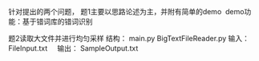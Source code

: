   针对提出的两个问题，
  题1主要以思路论述为主，并附有简单的demo
  demo功能：基于错词库的错词识别
  
  题2读取大文件并进行均匀采样
  结构： main.py
         BigTextFileReader.py 
  输入： FileInput.txt     
  输出： SampleOutput.txt     
